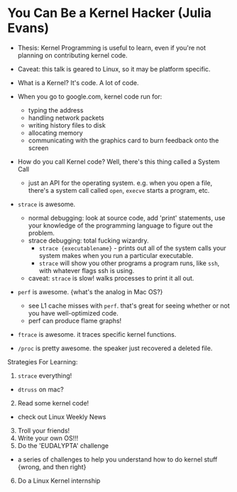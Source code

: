 You Can Be a Kernel Hacker (Julia Evans)
========================================

- Thesis: Kernel Programming is useful to learn, even if you're not planning on contributing kernel code.

- Caveat: this talk is geared to Linux, so it may be platform specific.

- What is a Kernel? It's code. A lot of code.

- When you go to google.com, kernel code run for:
  - typing the address
  - handling network packets
  - writing history files to disk
  - allocating memory
  - communicating with the graphics card to burn feedback onto the screen

- How do you call Kernel code? Well, there's this thing called a System Call
  - just an API for the operating system. e.g. when you open a file, there's a system call called `open`, `execve` starts a program, etc.

- `strace` is awesome.
  - normal debugging: look at source code, add 'print' statements, use your knowledge of the programming language to figure out the problem.
  - strace debugging: total fucking wizardry.
    - `strace {executablename}` - prints out all of the system calls your system makes when you run a particular executable.
    - `strace` will show you other programs a program runs, like `ssh`, with whatever flags ssh is using.
  - caveat: `strace` is slow! walks processes to print it all out.

- `perf` is awesome. {what's the analog in Mac OS?}
  - see L1 cache misses with `perf`. that's great for seeing whether or not you have well-optimized code.
  - perf can produce flame graphs!

- `ftrace` is awesome. it traces specific kernel functions.

- `/proc` is pretty awesome. the speaker just recovered a deleted file.


Strategies For Learning:
1. `strace` everything!
  - `dtruss` on mac?
2. Read some kernel code!
  - check out Linux Weekly News
3. Troll your friends!
4. Write your own OS!!!
5. Do the 'EUDALYPTA' challenge
  - a series of challenges to help you understand how to do kernel stuff {wrong, and then right}
6. Do a Linux Kernel internship
